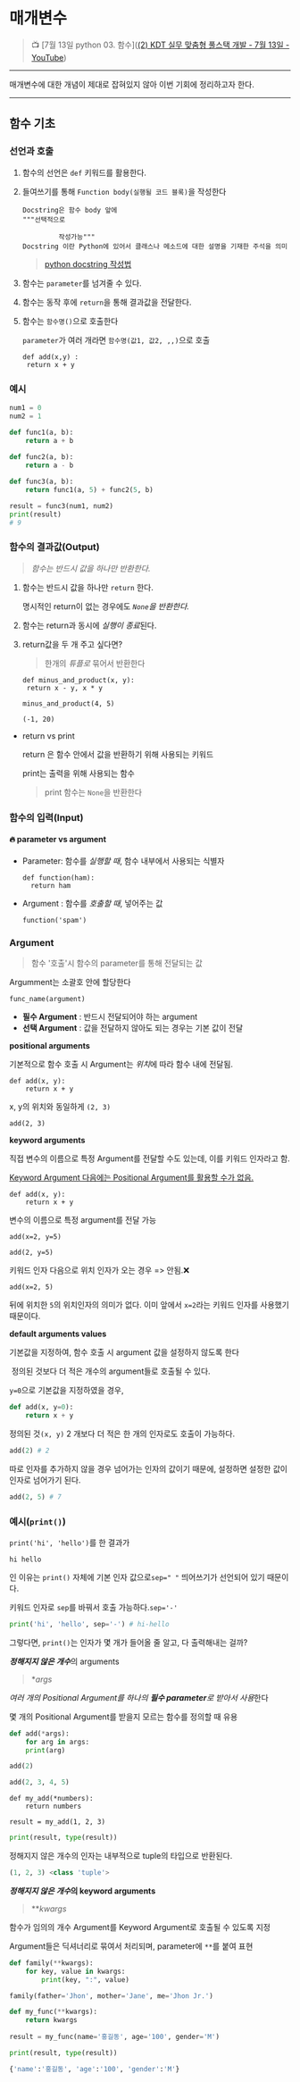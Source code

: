 # 매개변수

> 📺 [7월 13일 python 03. 함수]([(2) KDT 실무 맞춤형 풀스택 개발 - 7월 13일 - YouTube](https://www.youtube.com/watch?v=Qr_8XKacOOI))

<hr>

매개변수에 대한 개념이 제대로 잡혀있지 않아 이번 기회에 정리하고자 한다.

<hr>

## 함수 기초

### 선언과 호출

1. 함수의 선언은 `def` 키워드를 활용한다.

2. 들여쓰기를 통해 `Function body(실행될 코드 블록)`을 작성한다

   ````
   Docstring은 함수 body 앞에 
   """선택적으로
   
   			작성가능"""
   Docstring 이란 Python에 있어서 클래스나 메소드에 대한 설명을 기재한 주석을 의미
   ````

   > [python docstring 작성법](https://engineer-mole.tistory.com/136)

3. 함수는 `parameter`를 넘겨줄 수 있다.
4. 함수는 동작 후에 `return`을 통해 결과값을 전달한다.

5. 함수는 `함수명()`으로 호출한다

   `parameter`가 여러 개라면 `함수명(값1, 값2, ,,)`으로 호출

   ````
   def add(x,y) :
   	return x + y
   ````

 ### 예시

```python
num1 = 0
num2 = 1

def func1(a, b):
	return a + b
	
def func2(a, b):
	return a - b

def func3(a, b):
	return func1(a, 5) + func2(5, b)

result = func3(num1, num2)
print(result)
# 9
```



### 함수의 결과값(Output)

> *함수는 반드시 값을 하나만 반환한다.*

1. 함수는 반드시 값을 하나만 `return` 한다.

   명시적인 return이 없는 경우에도 *`None`을 반환한다.*

2. 함수는 return과 동시에 *실행이 종료*된다.

3. return값을 두 개 주고 싶다면?

   > 한개의 *튜플로* 묶어서 반환한다

   ```
   def minus_and_product(x, y):
   	return x - y, x * y
   ```

   ```
   minus_and_product(4, 5)
   ```

   ```
   (-1, 20)
   ```

- return vs print

    return 은 함수 안에서 값을 반환하기 위해 사용되는 키워드

    print는 출력을 위해 사용되는 함수

    > print 함수는 `None`을 반환한다



### 함수의 입력(Input)

#### 🔥 parameter vs argument

- Parameter: 함수를 *실행할 때*, 함수 내부에서 사용되는 식별자

  ```
  def function(ham):
  	return ham
  ```

- Argument : 함수를 *호출할 때*, 넣어주는 값

  ```
  function('spam')
  ```



### Argument

> 함수 '호출'시 함수의 parameter를 통해 전달되는 값

Argumment는 소괄호 안에 할당한다

```
func_name(argument)
```

- **필수 Argument** : 반드시 전달되어야 하는 argument
- **선택 Argument** : 값을 전달하지 않아도 되는 경우는 기본 값이 전달



**positional arguments**

기본적으로 함수 호출 시 Argument는 *위치*에 따라 함수 내에 전달됨.

```
def add(x, y):
	return x + y
```

x, y의 위치와 동일하게 `(2, 3)`

```
add(2, 3)
```



**keyword arguments**

직접 변수의 이름으로 특정 Argument를 전달할 수도 있는데, 이를 키워드 인자라고 함.

<u>Keyword Argument 다음에는 Positional Argument를 활용할 수가 없음.</u>

```
def add(x, y):
	return x + y
```



변수의 이름으로 특정 argument를 전달 가능

```
add(x=2, y=5)
```

```
add(2, y=5)
```



키워드 인자 다음으로 위치 인자가 오는 경우 => 안됨.❌

```
add(x=2, 5)
```

뒤에 위치한 `5`의 위치인자의 의미가 없다. 이미 앞에서 `x=2`라는 키워드 인자를 사용했기 때문이다.



**default arguments values**

기본값을 지정하여, 함수 호출 시 argument 값을 설정하지 않도록 한다

​	정의된 것보다 더 적은 개수의 argument들로 호출될 수 있다.



`y=0`으로 기본값을 지정하였을 경우,

```python
def add(x, y=0):
	return x + y
```

정의된 것`(x, y)` 2 개보다 더 적은 한 개의 인자로도 호출이 가능하다.

```python
add(2) # 2
```

따로 인자를 추가하지 않을 경우 넘어가는 인자의 값이기 때문에, 설정하면 설정한 값이 인자로 넘어가기 된다.

```python
add(2, 5) # 7
```



### 예시(`print()`)

`print('hi', 'hello')`를 한 결과가

```
hi hello
```

인 이유는 `print()` 자체에 기본 인자 값으로`sep=" "` 띄어쓰기가 선언되어 있기 때문이다.

키워드 인자로 `sep`를 바꿔서 호출 가능하다.`sep='-'`

```python
print('hi', 'hello', sep='-') # hi-hello
```



그렇다면, `print()`는 인자가 몇 개가 들어올 줄 알고, 다 출력해내는 걸까?



***정해지지 않은 개수***의 arguments

> **args*

*여러 개의 Positional Argument를 하나의 **필수 parameter**로 받아서 사용*한다

몇 개의 Positional Argument를 받을지 모르는 함수를 정의할 때 유용

```python
def add(*args):
	for arg in args:
	print(arg)
```

```python
add(2)
```

```python
add(2, 3, 4, 5)
```

```
def my_add(*numbers):
	return numbers

result = my_add(1, 2, 3)
```

```python
print(result, type(result))
```

정해지지 않은 개수의 인자는 내부적으로 tuple의 타입으로 반환된다.

```python
(1, 2, 3) <class 'tuple'>
```



***정해지지 않은 개수*의 keyword arguments**

> ***kwargs*

함수가 임의의 개수 Argument를 Keyword Argument로 호출될 수 있도록 지정

Argument들은 딕셔너리로 묶여서 처리되며, parameter에 `**`를 붙여 표현

```python
def family(**kwargs):
	for key, value in kwargs:
		print(key, ":", value)
```

```python
family(father='Jhon', mother='Jane', me='Jhon Jr.')
```

```python
def my_func(**kwargs):
	return kwargs
	
result = my_func(name='홍길동', age='100', gender='M')
```

```python
print(result, type(result))
```

```python
{'name':'홍길동', 'age':'100', 'gender':'M'}
```
